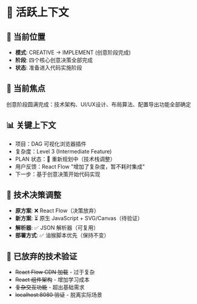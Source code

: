 # 🔄 活跃上下文

## 📍 当前位置
- **模式**: CREATIVE → IMPLEMENT (创意阶段完成)
- **阶段**: 四个核心创意决策全部完成
- **状态**: 准备进入代码实施阶段

## 🎯 当前焦点
创意阶段圆满完成：技术架构、UI/UX设计、布局算法、配置导出功能全部确定

## 📊 关键上下文
- 项目：DAG 可视化浏览器插件
- 复杂度：Level 3 (Intermediate Feature)
- PLAN 状态：🔄 重新规划中（技术栈调整）
- 用户反馈：React Flow "增加了复杂度，暂不耗时集成"
- 下一步：基于创意决策开始代码实现

## 🔧 技术决策调整
- **原方案**: ❌ React Flow（决策放弃）
- **新方案**: ⏳ 原生 JavaScript + SVG/Canvas（待验证）
- **解析器**: ✅ JSON 解析器（可复用）
- **部署方式**: ✅ 油猴脚本优先（保持不变）

## 🚫 已放弃的技术验证
- ~~React Flow CDN 加载~~ - 过于复杂
- ~~React 组件架构~~ - 增加学习成本
- ~~复杂交互功能~~ - 超出基础需求
- ~~localhost:8080 验证~~ - 脱离实际场景 